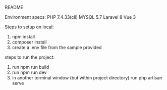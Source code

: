 README

Environment specs:
PHP 7.4.33(cli) 
MYSQL 5.7 
Laravel 8
Vue 3

Steps to setup on local:
1. npm install
2. composer install
3. create a .env file from the sample provided

steps to run the project:
1. run 
npm run build
2. run
npm run dev
3. in another terminal window (but within project directory) run
php artisan serve
